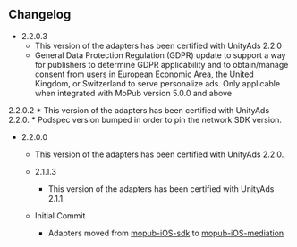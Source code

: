 ## Changelog
* 2.2.0.3
    * This version of the adapters has been certified with UnityAds 2.2.0
    * General Data Protection Regulation (GDPR) update to support a way for publishers to determine GDPR applicability and to obtain/manage consent from users in European Economic Area, the United Kingdom, or Switzerland to serve personalize ads. Only applicable when integrated with MoPub version 5.0.0 and above
    
2.2.0.2
    * This version of the adapters has been certified with UnityAds 2.2.0.
    * Podspec version bumped in order to pin the network SDK version.
    
* 2.2.0.0
    * This version of the adapters has been certified with UnityAds 2.2.0.

  * 2.1.1.3
    * This version of the adapters has been certified with UnityAds 2.1.1.

  * Initial Commit
  	* Adapters moved from [mopub-iOS-sdk](https://github.com/mopub/mopub-ios-sdk) to [mopub-iOS-mediation](https://github.com/mopub/mopub-iOS-mediation/)
